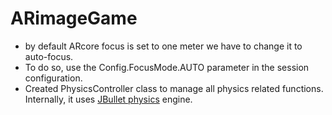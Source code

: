 # ARimageGame
- by default ARcore focus is set to one meter we have to change it to auto-focus.
-  To do so, use the Config.FocusMode.AUTO parameter in the session configuration.
- Created PhysicsController class to manage all physics related functions. Internally, it uses [JBullet physics](http://jbullet.advel.cz/) engine.
